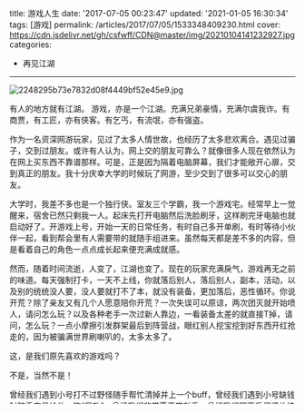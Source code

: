 title: 游戏人生
date: '2017-07-05 00:23:47'
updated: '2021-01-05 16:30:34'
tags: [游戏]
permalink: /articles/2017/07/05/1533348409230.html
cover: https://cdn.jsdelivr.net/gh/csfwff/CDN@master/img/20210104141232927.jpg
categories: 
- 再见江湖
---
![2248295b73e7832d08f4449bf52e45e9.jpg](https://cdn.jsdelivr.net/gh/csfwff/CDN@master/img/20210104141232927.jpg)

有人的地方就有江湖。
游戏，亦是一个江湖。充满兄弟豪情，充满尔虞我诈。有商贾，有工匠，亦有侠客。有乞丐，有流氓，亦有强盗。

作为一名资深网游玩家，见过了太多人情世故，也经历了太多悲欢离合。遇见过骗子，交到过朋友。或许有人认为，网上交的朋友可靠么？就像很多人现在依然认为在网上买东西不靠谱那样。可是，正是因为隔着电脑屏幕，我们才能敞开心扉，交到真正的朋友。我十分庆幸大学的时候玩了网游，至少交到了很多可以交心的朋友。

<!--more-->

大学时，我差不多也是一个独行侠。室友三个学霸，我一个游戏宅。经常早上一觉醒来，宿舍已然只剩我一人。起床先打开电脑然后洗脸刷牙，这样刷完牙电脑也就启动好了。开游戏上号，开始一天的日常任务，有时自己多开单刷，有时等待小伙伴一起，看到帮会里有人需要带的就随手组进来。虽然每天都是差不多的内容，但是看着自己的角色一点点成长起来便充满成就感。

然而，随着时间流逝，人变了，江湖也变了。现在的玩家充满戾气，游戏再无之前的味道。每天强制打卡，一天不上线，你就落后别人，落后别人，副本，活动，以及别的统统没人要，没人要就打不了本，就没有装备，更加落后，恶性循环。你说开荒？除了亲友又有几个人愿意陪你开荒？一次失误可以原谅，两次团灭就开始喷人，请问怎么玩？以及各种老手一次过新人靠边，一看装备太差的就直接T掉，请问，怎么玩？一点小摩擦引发群架最后到阵营战，眼红别人挖宝挖到好东西开红抢走的，因为被骗满世界刷喇叭的，太多太多了。

这，是我们原先喜欢的游戏吗？

不是，当然不是！

曾经我们遇到小号打不过野怪随手帮忙清掉并上一个buff，曾经我们遇到小号缺钱时随手交易给他一笔“巨款”，曾经我们非常愿意带新手，曾经我们团灭后仔细总结研究方案，上好buff再来一次，曾经。。。

或许有人很难理解玩游戏是为了交朋友这句话，也对，他们都是社交达人，现实朋友一大堆，可我们游戏宅呢？有时候跟他们找不到共同话题，有时候自己研究攻略，但是他们却只会嘲讽一句:这有什么用？我玩游戏是为了交朋友，因为只有在游戏里才能找到有共同兴趣的朋友，才能找到可以分享快乐的小伙伴。

或许，这是我的不幸吧。

可是，现在的游戏却让人越来越难交朋友了。一言不合就开骂，打完本就退队，装备装备装备，属性属性属性，除了这些其他都不管，即使骗人也在所不惜。捞钱捞钱捞钱，到处要你充值，一套游戏源码换个皮继续要你充值，钱钱钱，到处是钱，唉~

莫忘初心

